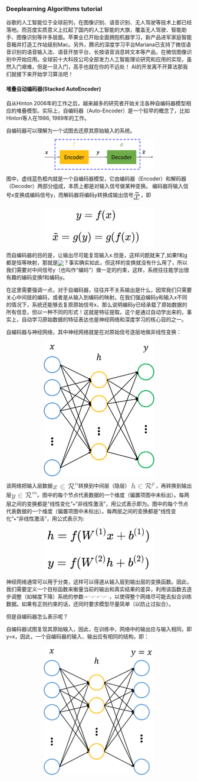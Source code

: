 ### Deeplearning Algorithms tutorial
谷歌的人工智能位于全球前列，在图像识别、语音识别、无人驾驶等技术上都已经落地。而百度实质意义上扛起了国内的人工智能的大旗，覆盖无人驾驶、智能助手、图像识别等许多层面。苹果业已开始全面拥抱机器学习，新产品进军家庭智能音箱并打造工作站级别Mac。另外，腾讯的深度学习平台Mariana已支持了微信语音识别的语音输入法、语音开放平台、长按语音消息转文本等产品，在微信图像识别中开始应用。全球前十大科技公司全部发力人工智能理论研究和应用的实现，虽然入门艰难，但是一旦入门，高手也就在你的不远处！
AI的开发离不开算法那我们就接下来开始学习算法吧！

#### 堆叠自动编码器(Stacked AutoEncoder)

自从Hinton 2006年的工作之后，越来越多的研究者开始关注各种自编码器模型相应的堆叠模型。实际上，自编码器（Auto-Encoder）是一个较早的概念了，比如Hinton等人在1986, 1989年的工作。

自编码器可以理解为一个试图去还原其原始输入的系统。
<p align="center">
<img width="300" align="center" src="../../images/373.jpg" />
</p>

图中，虚线蓝色框内就是一个自编码器模型，它由编码器（Encoder）和解码器（Decoder）两部分组成，本质上都是对输入信号做某种变换。
编码器将输入信号x变换成编码信号y，而解码器将编码y转换成输出信号<img width="20" align="center" src="../../images/374.jpg" />，即
<p align="center">
<img width="300" align="center" src="../../images/375.jpg" />
</p>

而自编码器的目的是，让输出尽可能复现输入x.但是，这样问题就来了,如果f和g都是恒等映射，那就是<img width="100" align="center" src="../../images/376.jpg" />？事实确实如此，但这样的变换就没有什么用了，所以我们需要对中间信号y（也叫作“编码”）做一定的约束，这样，系统往往能学出很有趣的编码变换f和编码y。

在这里需要强调一点，对于自编码器，往往并不关系输出是什么，因常我们只需要关心中间层的编码，或者是从输入到编码的映射。在我们强迫编码y和输入x不同的情况下，系统还能够去复原原始信号x，那么说明编码y已经承载了原始数据的所有信息，但以一种不同的形式！这就是特征提取。这个是通过自动学出来的，事实上，自动学习原始数据的特征表达也是神经网络和深度学习的核心目的之一。

自编码器与神经网络，其中神经网络就是在对原始信号逐层地做非线性变换：

<p align="center">
<img width="300" align="center" src="../../images/377.jpg" />
</p>

该网络把输入层数据<img width="70" align="center" src="../../images/378.jpg" />转换到中间层（隐层）<img width="70" align="center" src="../../images/379.jpg" />，再转换到输出层<img width="70" align="center" src="../../images/380.jpg" />。图中的每个节点代表数据的一个维度（偏置项图中未标出）。每两层之间的变换都是“线性变化”+“非线性激活”，用公式表示即为。图中的每个节点代表数据的一个维度（偏置项图中未标出）。每两层之间的变换都是“线性变化”+“非线性激活”，用公式表示为:
<p align="center">
<img width="300" align="center" src="../../images/381.jpg" />
</p>

神经网络通常可以用于分类，这样可以得道从输入层到输出层的变换函数。因此，我们需要定义一个目标函数来衡量当前的输出和真实结果的差异，利用该函数去逐步调整（如梯度下降）系统的参数<img width="70" align="center" src="../../images/382.jpg" />，以使得整个网络尽可能去拟合训练数据。如果有正则约束的话，还同时要求模型尽量简单（以防止过拟合）。

但是自编码器怎么表示呢？

自编码器试图复现其原始输入，因此，在训练中，网络中的输出应与输入相同，即 y=x，因此，一个自编码器的输入、输出应有相同的结构，即：
<p align="center">
<img width="300" align="center" src="../../images/383.jpg" />
</p>

